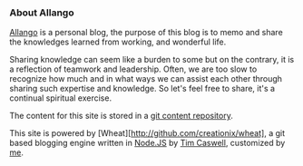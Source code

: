 ### About Allango

[Allango][] is a personal blog, the purpose of this blog is to memo and share the knowledges learned from working, and wonderful life.

Sharing knowledge can seem like a burden to some but on the contrary, it is a reflection of teamwork and leadership. Often, we are too slow to recognize how much and in what ways we can assist each other through sharing such expertise and knowledge. So let's feel free to share, it's a continual spiritual exercise.

The content for this site is stored in a [git content repository][].

This site is powered by [Wheat][http://github.com/creationix/wheat], a git based blogging engine written in [Node.JS][] by [Tim Caswell][], customized by [me][].

[Allango]: http://www.allango.tk/
[Tim Caswell]: http://creationix.com/
[node.js]: http://nodejs.org/
[Wheat]: http://github.com/creationix/wheat
[git content repository]: https://github.com/lvfangmin/blog
[me]: lvfangmin@gmail.com
